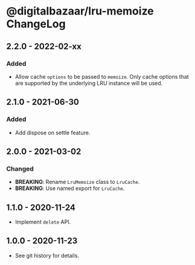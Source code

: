 # @digitalbazaar/lru-memoize ChangeLog

## 2.2.0 - 2022-02-xx

### Added
- Allow cache `options` to be passed to `memoize`. Only cache options
  that are supported by the underlying LRU instance will be used.

## 2.1.0 - 2021-06-30

### Added
- Add dispose on settle feature.

## 2.0.0 - 2021-03-02

### Changed
- **BREAKING**: Rename `LruMemoize` class to `LruCache`.
- **BREAKING**: Use named export for `LruCache`.

## 1.1.0 - 2020-11-24

- Implement `delete` API.

## 1.0.0 - 2020-11-23

- See git history for details.
